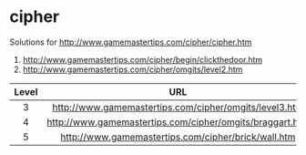# cipher
Solutions for http://www.gamemastertips.com/cipher/cipher.htm

1. http://www.gamemastertips.com/cipher/begin/clickthedoor.htm
1. http://www.gamemastertips.com/cipher/omgits/level2.htm

| Level | URL | password | 
|:---:|:---:|:---|
| 3 | http://www.gamemastertips.com/cipher/omgits/level3.htm |  |
| 4 | http://www.gamemastertips.com/cipher/omgits/braggart.htm | |
| 5 |http://www.gamemastertips.com/cipher/brick/wall.htm | trojan |

